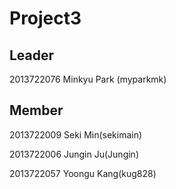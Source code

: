 # Project3

Leader 
-------
2013722076 Minkyu Park (myparkmk)

Member
--------
2013722009 Seki Min(sekimain)

2013722006 Jungin Ju(Jungin)

2013722057 Yoongu Kang(kug828)
